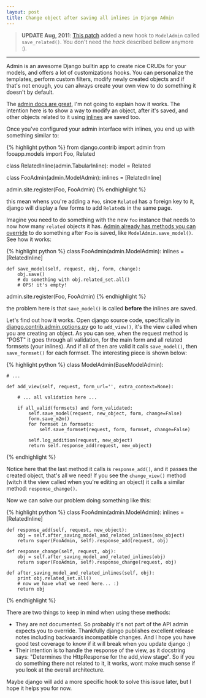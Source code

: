 ```yaml
---
layout: post
title: Change object after saving all inlines in Django Admin
---
```


> **UPDATE Aug, 2011**: <a href="https://code.djangoproject.com/ticket/16115">This patch</a> added a new hook to `ModelAdmin` called `save_related()`. You don't need the *hack* described bellow anymore :).

***

Admin is an awesome Django builtin app to create nice CRUDs for your models, and offers a lot of customizations hooks. You can personalize the templates, perform custom filters, modify newly created objects and if that's not enough, you can always create your own view to do something it doesn't by default.

The <a href="http://docs.djangoproject.com/en/dev/ref/contrib/admin/">admin docs are great</a>, I'm not going to explain how it works. The intention here is to show a way to modify an object, after it's saved, and other objects related to it using <a href="http://docs.djangoproject.com/en/dev/ref/contrib/admin/#inlinemodeladmin-objects">inlines</a> are saved too.

Once you've configured your admin interface with inlines, you end up with something similar to:

{% highlight python %}
from django.contrib import admin
from fooapp.models import Foo, Related

class RelatedInline(admin.TabularInline):
    model = Related

class FooAdmin(admin.ModelAdmin):
    inlines = [RelatedInline]

admin.site.register(Foo, FooAdmin)
{% endhighlight %}

this mean whens you're adding a `Foo`, since `Related` has a foreign key to it, django will display a few forms to add `Related`s in the same page.

Imagine you need to do something with the new `foo` instance that needs to now how many `related` objects it has. <a href="http://docs.djangoproject.com/en/dev/ref/contrib/admin/#modeladmin-methods">Admin already has methods you can override</a> to do something after `Foo` is saved, like `ModelAdmin.save_model()`. See how it works:

{% highlight python %}
class FooAdmin(admin.ModelAdmin):
    inlines = [RelatedInline]

    def save_model(self, request, obj, form, change):
        obj.save()
        # do something with obj.related_set.all()
        # OPS! it's empty!

admin.site.register(Foo, FooAdmin)
{% endhighlight %}

the problem here is that `save_model()` is called **before** the inlines are saved.
    
Let's find out how it works. Open django source code, specifically in <a href="http://code.djangoproject.com/browser/django/trunk/django/contrib/admin/options.py">django.contrib.admin.options.py</a> go to `add_view()`, it's the view called when you are creating an object. As you can see, when the request method is "POST" it goes through all validation, for the main form and all related formsets (your inlines). And if all of then are valid it calls `save_model()`, then `save_formset()` for each formset. The interesting piece is shown below:

{% highlight python %}
class ModelAdmin(BaseModelAdmin):

    # ...

    def add_view(self, request, form_url='', extra_context=None):
        
        # ... all validation here ...
        
        if all_valid(formsets) and form_validated:
            self.save_model(request, new_object, form, change=False)
            form.save_m2m()
            for formset in formsets:
                self.save_formset(request, form, formset, change=False)

            self.log_addition(request, new_object)
            return self.response_add(request, new_object)
{% endhighlight %}

Notice here that the last method it calls is `response_add()`, and it passes the created object, that's all we need! If you see the `change_view()` method (witch it the view called when you're editing an object) it calls a similar method: `response_change()`.

Now we can solve our problem doing something like this:

{% highlight python %}
class FooAdmin(admin.ModelAdmin):
    inlines = [RelatedInline]

    def response_add(self, request, new_object):
        obj = self.after_saving_model_and_related_inlines(new_object)
        return super(FooAdmin, self).response_add(request, obj)

    def response_change(self, request, obj):
        obj = self.after_saving_model_and_related_inlines(obj)
        return super(FooAdmin, self).response_change(request, obj)

    def after_saving_model_and_related_inlines(self, obj):
        print obj.related_set.all()
        # now we have what we need here... :)
        return obj
{% endhighlight %}

There are two things to keep in mind when using these methods:

- They are not documented. So probably it's not part of the API admin expects you to override. Thankfully django publishes excellent release notes including backwards incompatible changes. And I hope you have good test coverage to know if it will break when you update django :)
- Their intention is to handle the response of the view, as it docstring says: "Determines the HttpResponse for the add_view stage". So if you do something there not related to it, it works, wont make much sense if you look at the overall architecture.

Maybe django will add a more specific hook to solve this issue later, but I hope it helps you for now.
